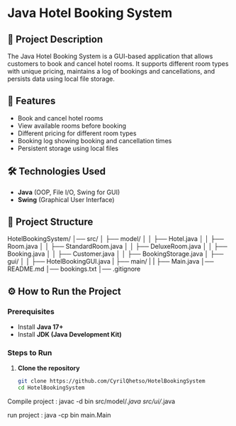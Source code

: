 # Java Hotel Booking System  

## 📌 Project Description  
The Java Hotel Booking System is a GUI-based application that allows customers to book and cancel hotel rooms. It supports different room types with unique pricing, maintains a log of bookings and cancellations, and persists data using local file storage.  

## 🚀 Features  
- Book and cancel hotel rooms  
- View available rooms before booking  
- Different pricing for different room types  
- Booking log showing booking and cancellation times  
- Persistent storage using local files  

## 🛠 Technologies Used  
- **Java** (OOP, File I/O, Swing for GUI)  
- **Swing** (Graphical User Interface)  

## 📂 Project Structure  

HotelBookingSystem/
│── src/
│   ├── model/
│   │   ├── Hotel.java
│   │   ├── Room.java
│   │   ├── StandardRoom.java
│   │   ├── DeluxeRoom.java
│   │   ├── Booking.java
│   │   ├── Customer.java
│   │   ├── BookingStorage.java
│   ├── gui/
│   │   ├── HotelBookingGUI.java
|   ├── main/
|   |   ├── Main.java
│── README.md
│── bookings.txt
│── .gitignore

## ⚙️ How to Run the Project  

### Prerequisites  
- Install **Java 17+**  
- Install **JDK (Java Development Kit)**  

### Steps to Run  
1. **Clone the repository**  
   ```sh
   git clone https://github.com/CyrilQhetso/HotelBookingSystem
   cd HotelBookingSystem

Compile project :
javac -d bin src/model/*.java src/ui/*.java

run project :
java -cp bin main.Main
